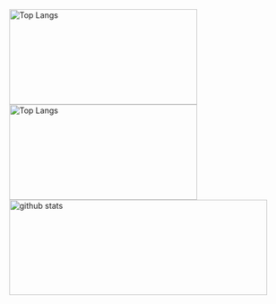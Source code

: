 <a href="https://github.com/spacehoboguy">
  <img align="center" src="https://github-readme-stats.vercel.app/api/top-langs/?username=spacehoboguy&layout=compact&theme=" alt="Top Langs" width="335" height="170" />
</a>
<a href="https://github.com/spacehoboguy">
  <img align="center" src="https://github-readme-streak-stats.herokuapp.com/?user=spacehoboguy&theme=blueberry&hide_border=false" alt="Top Langs" width="335" height="170" />
</a>
<a href="https://github.com/spacehoboguy">
  <img align="center" src="https://github-readme-stats.vercel.app/api?username=spacehoboguy&hide=prs&count_private=true&show_icons=true&theme=" alt="github stats" width="460" height="170" />
</a>

<!--
**spacehoboguy/spacehoboguy** is a ✨ _special_ ✨ repository because its `README.md` (this file) appears on your GitHub profile.

Here are some ideas to get you started:

- 🔭 I’m currently working on ...
- 🌱 I’m currently learning ...
- 👯 I’m looking to collaborate on ...
- 🤔 I’m looking for help with ...
- 💬 Ask me about ...
- 📫 How to reach me: ...
- 😄 Pronouns: ...
- ⚡ Fun fact: ...
-->
